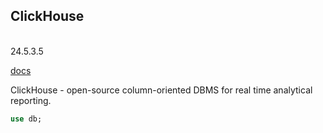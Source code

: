 ClickHouse
-
<br>24.5.3.5

[docs](https://clickhouse.com/docs)

ClickHouse - open-source column-oriented DBMS for real time analytical reporting.

````sql
use db;

````
